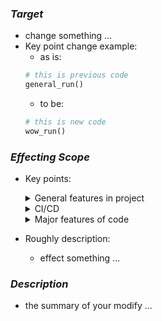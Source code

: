 ### _Target_
[//]: # (The target why you modify something. And also could have *key point change example* if it needs to describe to 
be more clearly and easily to understand your change in PR)

* change something ...
* Key point change example:
    * as is:
    ```python
    # this is previous code
    general_run()
    ```
    * to be:
    ```python
    # this is new code
    wow_run()
    ```


### _Effecting Scope_
[//]: # (What's the scope in project it would affect with your modify? The format could refer to previous one section.)

* Key points:
  <details>
  <summary> General features in project </summary>
  
  - [ ] Git setting
  - [ ] Project management tool
    - [ ] Python project management tool
    - [ ] GitHub project settings
  </details>
  
  <details>
  <summary> CI/CD </summary>
  
  - [ ] pre-commit
  - [ ] PyLinter
  - [ ] MyPy (data typing)
  - [ ] Test
  - [ ] Test coverage report
  - [ ] Code quality
  - [ ] CI/CD workflow
  - [ ] Dependency management tool
  - [ ] Release
  </details>
  
  <details>
  <summary> Major features of code </summary>

  - [ ] features ...
  </details>

* Roughly description:
  * effect something ...


### _Description_
[//]: # (What codes, settings or something else you adjust and why you do it.)

* the summary of your modify ...
